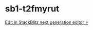 # sb1-t2fmyrut

[Edit in StackBlitz next generation editor ⚡️](https://stackblitz.com/~/github.com/bryantse/sb1-t2fmyrut)